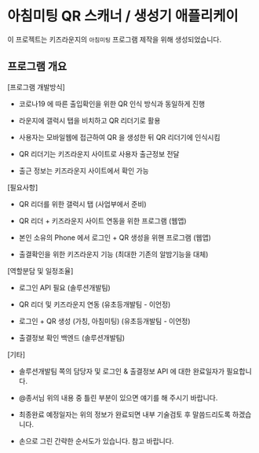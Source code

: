 # 아침미팅 QR 스캐너 / 생성기 애플리케이

이 프로젝트는 키즈라운지의 `아침미팅` 프로그램 제작을 위해 생성되었습니다.

## 프로그램 개요

[프로그램 개발방식]


- 코로나19 에 따른 출입확인을 위한 QR 인식 방식과 동일하게 진행

- 라운지에 갤럭시 탭을 비치하고 QR 리더기로 활용

- 사용자는 모바일웹에 접근하여 QR 을 생성한 뒤 QR 리더기에 인식시킴

- QR 리더기는 키즈라운지 사이트로 사용자 출근정보 전달

- 출근 정보는 키즈라운지 사이트에서 확인 가능





[필요사항]



- QR 리더를 위한 갤럭시 탭 (사업부에서 준비)

- QR 리더 + 키즈라운지 사이트 연동을 위한 프로그램 (웹앱)

- 본인 소유의 Phone 에서 로그인 + QR 생성을 위핸 프로그램 (웹앱)

- 출결확인을 위한 키즈라운지 기능 (최대한 기존의 알밤기능을 대체)





[역할분담 및 일정조율]



- 로그인 API 필요 (솔루션개발팀)

- QR 리더 및 키즈라운지 연동 (유초등개발팀 - 이언정)

- 로그인 + QR 생성 (가칭, 아침미팅) (유초등개발팀 - 이언정)

- 출결정보 확인 백엔드 (솔루션개발팀)





[기타]



- 솔루션개발팀 쪽의 담당자 및 로그인 & 출결정보 API 에 대한 완료일자가 필요합니다.

- @종서님 위의 내용 중 틀린 부분이 있으면 얘기를 해 주시기 바랍니다.

- 최종완료 예정일자는 위의 정보가 완료되면 내부 기술검토 후 말씀드리도록 하겠습니다.

- 손으로 그린 간략한 순서도가 있습니다. 참고 바랍니다.

